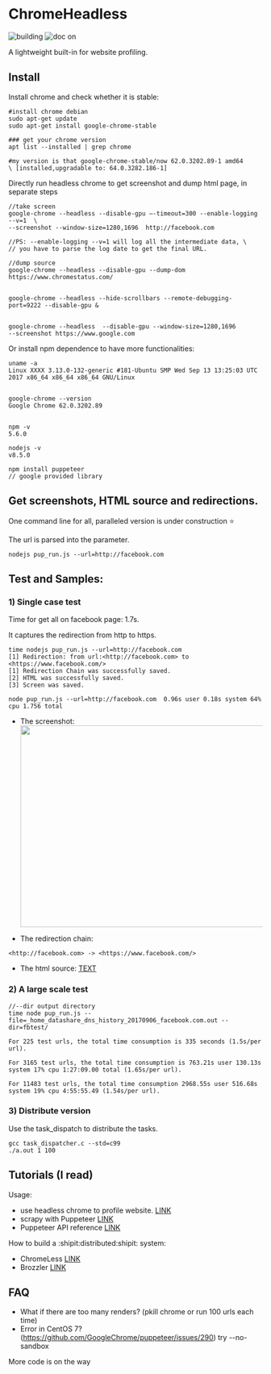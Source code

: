 # ChromeHeadless

<p align="left">
<img src="https://ci.pytorch.org/jenkins/job/pytorch-builds/job/pytorch-win-ws2016-cuda9-cudnn7-py3-trigger/badge/icon" alt="building">

<img src="https://img.shields.io/readthedocs/pip.svg" alt="doc on">
</p>
A lightweight built-in for website profiling.

## Install

Install chrome and check whether it is stable:

```
#install chrome debian
sudo apt-get update
sudo apt-get install google-chrome-stable

### get your chrome version
apt list --installed | grep chrome

#my version is that google-chrome-stable/now 62.0.3202.89-1 amd64
\ [installed,upgradable to: 64.0.3282.186-1]

```

Directly run headless chrome to get screenshot and dump html page, in separate steps

```
//take screen
google-chrome --headless --disable-gpu —-timeout=300 --enable-logging --v=1  \
--screenshot --window-size=1280,1696  http://facebook.com

//PS: --enable-logging --v=1 will log all the intermediate data, \
// you have to parse the log date to get the final URL.

//dump source
google-chrome --headless --disable-gpu --dump-dom https://www.chromestatus.com/


google-chrome --headless --hide-scrollbars --remote-debugging-port=9222 --disable-gpu &


google-chrome --headless  --disable-gpu --window-size=1280,1696
--screenshot https://www.google.com

```

Or install npm dependence to have more functionalities:
```
uname -a
Linux XXXX 3.13.0-132-generic #181-Ubuntu SMP Wed Sep 13 13:25:03 UTC 2017 x86_64 x86_64 x86_64 GNU/Linux


google-chrome --version
Google Chrome 62.0.3202.89


npm -v
5.6.0

nodejs -v
v8.5.0

npm install puppeteer
// google provided library
```

## Get screenshots, HTML source and redirections.

One command line for all, paralleled version is under construction :star:

The url is parsed into the parameter.

```
nodejs pup_run.js --url=http://facebook.com
```

## Test and Samples:

### 1) Single case test

Time for get all on facebook page: 1.7s.

It captures the redirection from http to https.

```
time nodejs pup_run.js --url=http://facebook.com
[1] Redirection: from url:<http://facebook.com> to <https://www.facebook.com/>
[1] Redirection Chain was successfully saved.
[2] HTML was successfully saved.
[3] Screen was saved.

node pup_run.js --url=http://facebook.com  0.96s user 0.18s system 64% cpu 1.756 total
```

- The screenshot: <img src="https://github.com/ririhedou/ChromeHeadless/blob/master/fb/facebook.com.screen.png" width="800" height="400" />


- The redirection chain:

```
<http://facebook.com> -> <https://www.facebook.com/>
```

- The html source: [TEXT](https://github.com/ririhedou/ChromeHeadless/blob/master/fb/facebook.com.source.txt)

### 2) A large scale test

```
//--dir output directory
time node pup_run.js --file=_home_datashare_dns_history_20170906_facebook.com.out --dir=fbtest/

For 225 test urls, the total time consumption is 335 seconds (1.5s/per url).

For 3165 test urls, the total time consumption is 763.21s user 130.13s system 17% cpu 1:27:09.00 total (1.65s/per url).

For 11483 test urls, the total time consumption 2968.55s user 516.68s system 19% cpu 4:55:55.49 (1.54s/per url).

```


### 3) Distribute version

Use the task_dispatch to distribute the tasks.

```
gcc task_dispatcher.c --std=c99
./a.out 1 100
```

## Tutorials (I read)

Usage:

- use headless chrome to profile website. [LINK](https://medium.com/@e_mad_ehsan/getting-started-with-puppeteer-and-chrome-headless-for-web-scrapping-6bf5979dee3e)
- scrapy with Puppeteer [LINK](https://codeburst.io/a-guide-to-automating-scraping-the-web-with-javascript-chrome-puppeteer-node-js-b18efb9e9921)
- Puppeteer API reference [LINK](https://github.com/GoogleChrome/puppeteer/blob/v0.10.2/docs/api.md#pageclose)

How to build a :shipit:distributed:shipit: system:

- ChromeLess [LINK](https://github.com/graphcool/chromeless)
- Brozzler [LINK](https://github.com/internetarchive/brozzler)


## FAQ

- What if there are too many renders? (pkill chrome or run 100 urls each time)
- Error in CentOS 7? (https://github.com/GoogleChrome/puppeteer/issues/290)
  try --no-sandbox

More code is on the way
